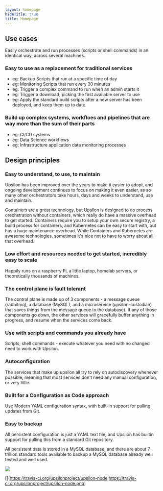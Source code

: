 ```yaml
---
layout: homepage
hideTitle: true
title: Homepage
---
```

## Use cases
Easily orchestrate and run processes (scripts or shell commands) in an identical way, across several machines.

### Easy to use as a replacement for traditional services
* eg: Backup Scripts that run at a specific time of day
* eg: Monitoring Scripts that run every 30 minutes
* eg: Trigger a complex command to run when an admin starts it
* eg: Trigger a download, picking the first available server to use
* eg: Apply the standard build scripts after a new server has been deployed, and keep them up to date.

### Build up complex systems, workfloes and pipelines that are way more than the sum of their parts
* eg: CI/CD systems
* eg: Data Science workflows
* eg: Infrastructure application data monitoring processes

## Design principles

### Easy to understand, to use, to maintain
Upsilon has been improved over the years to make it easier to adopt, and ongoing development continues to focus on making it even easier, as so many other orchestrators take hours, days and weeks to understand, use and maintain.

Containers are a great technology, but Upsilon is designed to do process orechstration without containers, which really do have a massive overhead to get started. Containers require you to setup your own secure registry, a build process for containers, and Kubernetes can be easy to start with, but has a huge maintenance overhead. While Containers and Kubernetes are awesome technologies, sometimes it's nice not to have to worry about all that overhead.

### Low effort and resources needed to get started, incredibly easy to scale
Happily runs on a raspberry Pi, a little laptop, homelab servers, or theoretically thousands of machines.

### The control plane is fault tolerant
The control plane is made up of 3 components - a message queue (rabbitmq), a database (MySQL), and a microservice (upsilon-custodian) that saves things from the message queue to the database). If any of those components go down, the other services will gracefully buffer anything in progress, and resume when the services come back.

### Use with scripts and commands you already have
Scripts, shell commands - execute whatever you need with no changed need to work with Upsilon.

### Autoconfiguration
The services that make up upsilon all try to rely on autodiscovery whenever possible, meaning that most services don't need any manual configuration, or very little.

### Built for a Configuration as Code approach
Use Modern YAML configuration syntax, with built-in support for pulling updates from Git.

### Easy to backup
All persistent configuration is just a YAML text file, and Upsilon has builtin support for pulling this from a standard Git repository.

All persistent data is stored in a MySQL database, and there are about 7 trillion standard tools available to backup a MySQL database already well tested and well used.

[![](https://www.ohloh.net/p/upsilonproject/widgets/project_thin_badge.gif)](https://ohloh.net/p/upsilonproject/)

[](https://travis-ci.org/upsilonproject/upsilon-node https://travis-ci.org/upsilonproject/upsilon-node.png)
